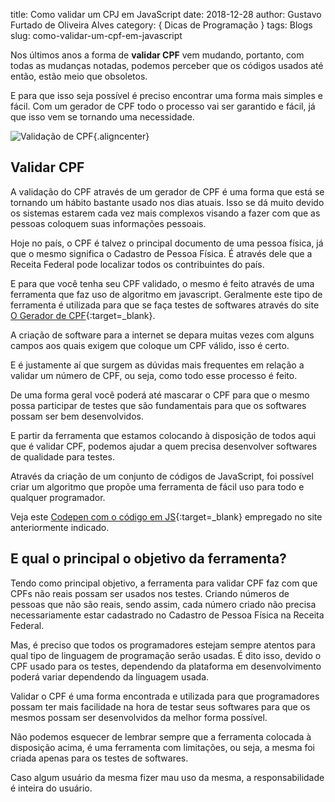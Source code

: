title: Como validar um CPJ em JavaScript
date: 2018-12-28
author: Gustavo Furtado de Oliveira Alves
category: { Dicas de Programação }
tags: Blogs
slug: como-validar-um-cpf-em-javascript

Nos últimos anos a forma de **validar CPF** vem mudando, portanto, com
todas as mudanças notadas, podemos perceber que os códigos usados
até então, estão meio que obsoletos.

E para que isso seja possível é preciso encontrar uma forma mais
simples e fácil. Com um gerador de CPF todo o processo vai ser
garantido e fácil, já que isso vem se tornando uma necessidade.

![Validação de CPF](/images/como-validar-um-cpf-em-javascript/destaque.png){.aligncenter}

## Validar CPF

A validação do CPF através de um gerador de CPF é uma forma que
está se tornando um hábito bastante usado nos dias atuais. Isso se dá
muito devido os sistemas estarem cada vez mais complexos visando a
fazer com que as pessoas coloquem suas informações pessoais.

Hoje no país, o CPF é talvez o principal documento de uma pessoa
física, já que o mesmo significa o Cadastro de Pessoa Física. É através
dele que a Receita Federal pode localizar todos os contribuintes do
país.

E para que você tenha seu CPF validado, o mesmo é feito através de
uma ferramenta que faz uso de algoritmo em javascript. Geralmente
este tipo de ferramenta é utilizada para que se faça testes de softwares
através do site [O Gerador de CPF](https://ogeradordecpf.com.br/){:target=\_blank}.

A criação de software para a internet se depara muitas vezes com
alguns campos aos quais exigem que coloque um CPF válido, isso é
certo.

E é justamente aí que surgem as dúvidas mais frequentes em relação a
validar um número de CPF, ou seja, como todo esse processo é feito.

De uma forma geral você poderá até mascarar o CPF para que o
mesmo possa participar de testes que são fundamentais para que os
softwares possam ser bem desenvolvidos.

E partir da ferramenta que estamos colocando à disposição de todos
aqui que é validar CPF, podemos ajudar a quem precisa desenvolver
softwares de qualidade para testes.

Através da criação de um conjunto de códigos de JavaScript, foi
possível criar um algoritmo que propõe uma ferramenta de fácil uso para
todo e qualquer programador.

Veja este [Codepen com o código em JS](https://codepen.io/ogeradordecpf/pen/OaMvwq){:target=\_blank} empregado no site
anteriormente indicado.

## E qual o principal o objetivo da ferramenta?

Tendo como principal objetivo, a ferramenta para validar CPF faz com
que CPFs não reais possam ser usados nos testes. Criando números de
pessoas que não são reais, sendo assim, cada número criado não
precisa necessariamente estar cadastrado no Cadastro de Pessoa
Física na Receita Federal.

Mas, é preciso que todos os programadores estejam sempre atentos
para qual tipo de linguagem de programação serão usadas. É dito isso,
devido o CPF usado para os testes, dependendo da plataforma em
desenvolvimento poderá variar dependendo da linguagem usada.

Validar o CPF é uma forma encontrada e utilizada para que
programadores possam ter mais facilidade na hora de testar seus
softwares para que os mesmos possam ser desenvolvidos da melhor
forma possível.

Não podemos esquecer de lembrar sempre que a ferramenta colocada
à disposição acima, é uma ferramenta com limitações, ou seja, a
mesma foi criada apenas para os testes de softwares.

Caso algum usuário da mesma fizer mau uso da mesma, a
responsabilidade é inteira do usuário.

